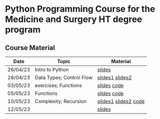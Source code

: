 # Python Programming Course for the Medicine and Surgery HT degree program

## Course Material
**Date** | **Topic** | **Material** |
---------|-----------|--------------|
26/04/23 | Intro to Python | [slides](./slides/00_intro.pdf)|
28/04/23 | Data Types; Control Flow | [slides1](./slides/01_data_types.pdf) [slides2](./slides/02_control_flow.pdf)|
03/05/23 | exercises; Functions | [slides](./slides/03_functions.pdf) [code](./code/01exercises/)|
05/05/23 | Functions | [slides](./slides/03_functions.pdf) [code](./code/02recursion/)|
10/05/23 | Complexity; Recursion | [slides1](./slides/04_complexity.pdf) [slides2](./slides/05_recursion.pdf) [code](./code/03recursion/)|
12/05/23 | | [slides](./slides/06_classi_oggetti.pdf)|
